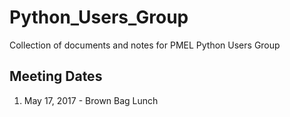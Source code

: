 # Python_Users_Group
Collection of documents and notes for PMEL Python Users Group

## Meeting Dates
1. May 17, 2017 - Brown Bag Lunch
